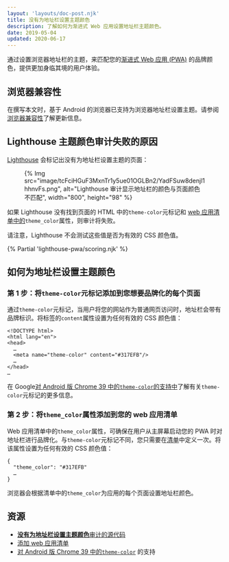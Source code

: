 ```yaml
---
layout: 'layouts/doc-post.njk'
title: 没有为地址栏设置主题颜色
description: 了解如何为渐进式 Web 应用设置地址栏主题颜色。
date: 2019-05-04
updated: 2020-06-17
---
```


通过设置浏览器地址栏的主题，来匹配您的[渐进式 Web 应用 (PWA)](https://web.dev/explore/progressive-web-apps) 的品牌颜色，提供更加身临其境的用户体验。

## 浏览器兼容性

在撰写本文时，基于 Android 的浏览器已支持为浏览器地址栏设置主题。请参阅[浏览器兼容性](https://developer.mozilla.org/docs/Web/Manifest/theme_color#Browser_compatibility)了解更新信息。

## Lighthouse 主题颜色审计失败的原因

[Lighthouse](https://developers.google.com/web/tools/lighthouse/) 会标记出没有为地址栏设置主题的页面：

<figure>{% Img src="image/tcFciHGuF3MxnTr1y5ue01OGLBn2/YadFSuw8denjl1hhnvFs.png", alt="Lighthouse 审计显示地址栏的颜色与页面颜色不匹配", width="800", height="98" %}</figure>

如果 Lighthouse 没有找到页面的 HTML 中的`theme-color`元标记和 [web 应用清单中的](https://web.dev/articles/add-manifest)`theme_color`属性，则审计将失败。

请注意，Lighthouse 不会测试这些值是否为有效的 CSS 颜色值。

{% Partial 'lighthouse-pwa/scoring.njk' %}

## 如何为地址栏设置主题颜色

### 第 1 步：将`theme-color`元标记添加到您想要品牌化的每个页面

通过`theme-color`元标记，当用户将您的网站作为普通网页访问时，地址栏会带有品牌标识。将标签的`content`属性设置为任何有效的 CSS 颜色值：

```html/4
<!DOCTYPE html>
<html lang="en">
<head>
  …
  <meta name="theme-color" content="#317EFB"/>
  …
</head>
…
```

在 Google[对 Android 版 Chrome 39 中的`theme-color`的支持中](https://developers.google.com/web/updates/2014/11/Support-for-theme-color-in-Chrome-39-for-Android)了解有关`theme-color`元标记的更多信息。

### 第 2 步：将`theme_color`属性添加到您的 web 应用清单

Web 应用清单中的`theme_color`属性，可确保在用户从主屏幕启动您的 PWA 时对地址栏进行品牌化。与`theme-color`元标记不同，您只需要在[清单](https://web.dev/articles/add-manifest)中定义一次。将该属性设置为任何有效的 CSS 颜色值：

```html/1
{
  "theme_color": "#317EFB"
  …
}
```

浏览器会根据清单中的`theme_color`为应用的每个页面设置地址栏颜色。

## 资源

- [**没有为地址栏设置主题颜色**审计的源代码](https://github.com/GoogleChrome/lighthouse/blob/master/lighthouse-core/audits/themed-omnibox.js)
- [添加 web 应用清单](https://web.dev/articles/add-manifest)
- [对 Android 版 Chrome 39 中的`theme-color`](https://developers.google.com/web/updates/2014/11/Support-for-theme-color-in-Chrome-39-for-Android) 的支持
